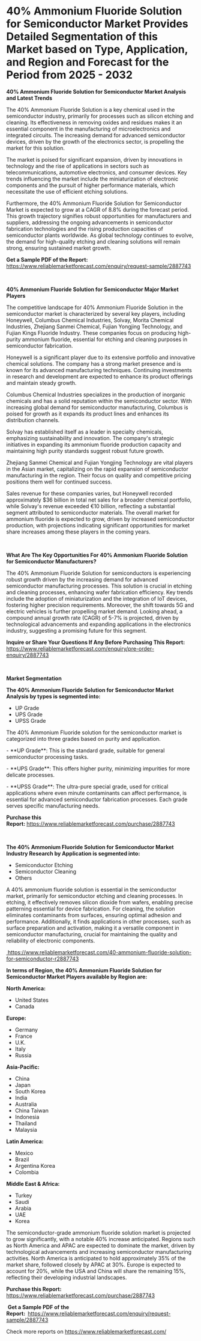 <p><h1>40% Ammonium Fluoride Solution for Semiconductor Market Provides Detailed Segmentation of this Market based on Type, Application, and Region and Forecast for the Period from 2025 - 2032</h1></p><p><strong>40% Ammonium Fluoride Solution for Semiconductor Market Analysis and Latest Trends</strong></p>
<p><p>The 40% Ammonium Fluoride Solution is a key chemical used in the semiconductor industry, primarily for processes such as silicon etching and cleaning. Its effectiveness in removing oxides and residues makes it an essential component in the manufacturing of microelectronics and integrated circuits. The increasing demand for advanced semiconductor devices, driven by the growth of the electronics sector, is propelling the market for this solution.</p><p>The market is poised for significant expansion, driven by innovations in technology and the rise of applications in sectors such as telecommunications, automotive electronics, and consumer devices. Key trends influencing the market include the miniaturization of electronic components and the pursuit of higher performance materials, which necessitate the use of efficient etching solutions.</p><p>Furthermore, the 40% Ammonium Fluoride Solution for Semiconductor Market is expected to grow at a CAGR of 8.8% during the forecast period. This growth trajectory signifies robust opportunities for manufacturers and suppliers, addressing the ongoing advancements in semiconductor fabrication technologies and the rising production capacities of semiconductor plants worldwide. As global technology continues to evolve, the demand for high-quality etching and cleaning solutions will remain strong, ensuring sustained market growth.</p></p>
<p><strong>Get a Sample PDF of the Report:&nbsp;</strong> <a href="https://www.reliablemarketforecast.com/enquiry/request-sample/2887743?utm_campaign=3108&utm_medium=2&utm_source=Github&utm_content=ia&utm_term=14032025&utm_id=40-ammonium-fluoride-solution-for-semiconductor">https://www.reliablemarketforecast.com/enquiry/request-sample/2887743</a></p>
<p>&nbsp;</p>
<p><strong>40% Ammonium Fluoride Solution for Semiconductor Major Market Players</strong></p>
<p><p>The competitive landscape for 40% Ammonium Fluoride Solution in the semiconductor market is characterized by several key players, including Honeywell, Columbus Chemical Industries, Solvay, Morita Chemical Industries, Zhejiang Sanmei Chemical, Fujian Yongjing Technology, and Fujian Kings Fluoride Industry. These companies focus on producing high-purity ammonium fluoride, essential for etching and cleaning purposes in semiconductor fabrication.</p><p>Honeywell is a significant player due to its extensive portfolio and innovative chemical solutions. The company has a strong market presence and is known for its advanced manufacturing techniques. Continuing investments in research and development are expected to enhance its product offerings and maintain steady growth.</p><p>Columbus Chemical Industries specializes in the production of inorganic chemicals and has a solid reputation within the semiconductor sector. With increasing global demand for semiconductor manufacturing, Columbus is poised for growth as it expands its product lines and enhances its distribution channels.</p><p>Solvay has established itself as a leader in specialty chemicals, emphasizing sustainability and innovation. The company's strategic initiatives in expanding its ammonium fluoride production capacity and maintaining high purity standards suggest robust future growth.</p><p>Zhejiang Sanmei Chemical and Fujian Yongjing Technology are vital players in the Asian market, capitalizing on the rapid expansion of semiconductor manufacturing in the region. Their focus on quality and competitive pricing positions them well for continued success.</p><p>Sales revenue for these companies varies, but Honeywell recorded approximately $36 billion in total net sales for a broader chemical portfolio, while Solvay's revenue exceeded €10 billion, reflecting a substantial segment attributed to semiconductor materials. The overall market for ammonium fluoride is expected to grow, driven by increased semiconductor production, with projections indicating significant opportunities for market share increases among these players in the coming years.</p></p>
<p>&nbsp;</p>
<p><strong>What Are The Key Opportunities For 40% Ammonium Fluoride Solution for Semiconductor Manufacturers?</strong></p>
<p><p>The 40% Ammonium Fluoride Solution for semiconductors is experiencing robust growth driven by the increasing demand for advanced semiconductor manufacturing processes. This solution is crucial in etching and cleaning processes, enhancing wafer fabrication efficiency. Key trends include the adoption of miniaturization and the integration of IoT devices, fostering higher precision requirements. Moreover, the shift towards 5G and electric vehicles is further propelling market demand. Looking ahead, a compound annual growth rate (CAGR) of 5-7% is projected, driven by technological advancements and expanding applications in the electronics industry, suggesting a promising future for this segment.</p></p>
<p><strong>Inquire or Share Your Questions If Any Before Purchasing This Report:</strong> <a href="https://www.reliablemarketforecast.com/enquiry/pre-order-enquiry/2887743?utm_campaign=3108&utm_medium=2&utm_source=Github&utm_content=ia&utm_term=14032025&utm_id=40-ammonium-fluoride-solution-for-semiconductor">https://www.reliablemarketforecast.com/enquiry/pre-order-enquiry/2887743</a></p>
<p>&nbsp;</p>
<p><strong>Market Segmentation</strong></p>
<p><strong>The 40% Ammonium Fluoride Solution for Semiconductor Market Analysis by types is segmented into:</strong></p>
<p><ul><li>UP Grade</li><li>UPS Grade</li><li>UPSS Grade</li></ul></p>
<p><p>The 40% Ammonium Fluoride solution for the semiconductor market is categorized into three grades based on purity and application. </p><p>- **UP Grade**: This is the standard grade, suitable for general semiconductor processing tasks. </p><p>- **UPS Grade**: This offers higher purity, minimizing impurities for more delicate processes. </p><p>- **UPSS Grade**: The ultra-pure special grade, used for critical applications where even minute contaminants can affect performance, is essential for advanced semiconductor fabrication processes. Each grade serves specific manufacturing needs.</p></p>
<p><strong>Purchase this Report:&nbsp;</strong><a href="https://www.reliablemarketforecast.com/purchase/2887743?utm_campaign=3108&utm_medium=2&utm_source=Github&utm_content=ia&utm_term=14032025&utm_id=40-ammonium-fluoride-solution-for-semiconductor">https://www.reliablemarketforecast.com/purchase/2887743</a></p>
<p>&nbsp;</p>
<p><strong>The 40% Ammonium Fluoride Solution for Semiconductor Market Industry Research by Application is segmented into:</strong></p>
<p><ul><li>Semiconductor Etching</li><li>Semiconductor Cleaning</li><li>Others</li></ul></p>
<p><p>A 40% ammonium fluoride solution is essential in the semiconductor market, primarily for semiconductor etching and cleaning processes. In etching, it effectively removes silicon dioxide from wafers, enabling precise patterning essential for device fabrication. For cleaning, the solution eliminates contaminants from surfaces, ensuring optimal adhesion and performance. Additionally, it finds applications in other processes, such as surface preparation and activation, making it a versatile component in semiconductor manufacturing, crucial for maintaining the quality and reliability of electronic components.</p></p>
<p><a href="https://www.reliablemarketforecast.com/40-ammonium-fluoride-solution-for-semiconductor-r2887743?utm_campaign=3108&utm_medium=2&utm_source=Github&utm_content=ia&utm_term=14032025&utm_id=40-ammonium-fluoride-solution-for-semiconductor">&nbsp;https://www.reliablemarketforecast.com/40-ammonium-fluoride-solution-for-semiconductor-r2887743</a></p>
<p><strong>In terms of Region, the 40% Ammonium Fluoride Solution for Semiconductor Market Players available by Region are:</strong></p>
<p>
    <p> <strong> North America: </strong>
        <ul>
            <li>United States</li>
            <li>Canada</li>
        </ul>
        </p> 
    <p> <strong> Europe: </strong>
        <ul>
            <li>Germany</li>
            <li>France</li>
            <li>U.K.</li>
            <li>Italy</li>
            <li>Russia</li>
        </ul>
        </p> 
    <p> <strong> Asia-Pacific: </strong>
        <ul>
            <li>China</li>
            <li>Japan</li>
            <li>South Korea</li>
            <li>India</li>
            <li>Australia</li>
            <li>China Taiwan</li>
            <li>Indonesia</li>
            <li>Thailand</li>
            <li>Malaysia</li>
        </ul>
        </p> 
    <p> <strong> Latin America: </strong>
        <ul>
            <li>Mexico</li>
            <li>Brazil</li>
            <li>Argentina Korea</li>
            <li>Colombia</li>
        </ul>
        </p> 
    <p> <strong> Middle East & Africa: </strong>
        <ul>
            <li>Turkey</li>
            <li>Saudi</li>
            <li>Arabia</li>
            <li>UAE</li>
            <li>Korea</li>
        </ul>
    </p>
    </p>
<p><p>The semiconductor-grade ammonium fluoride solution market is projected to grow significantly, with a notable 40% increase anticipated. Regions such as North America and APAC are expected to dominate the market, driven by technological advancements and increasing semiconductor manufacturing activities. North America is anticipated to hold approximately 35% of the market share, followed closely by APAC at 30%. Europe is expected to account for 20%, while the USA and China will share the remaining 15%, reflecting their developing industrial landscapes.</p></p>
<p><strong>Purchase this Report: </strong><a href="https://www.reliablemarketforecast.com/purchase/2887743?utm_campaign=3108&utm_medium=2&utm_source=Github&utm_content=ia&utm_term=14032025&utm_id=40-ammonium-fluoride-solution-for-semiconductor">https://www.reliablemarketforecast.com/purchase/2887743</a></p>
<p>&nbsp;<strong>Get a Sample PDF of the Report:&nbsp;&nbsp;</strong><a href="https://www.reliablemarketforecast.com/enquiry/request-sample/2887743?utm_campaign=3108&utm_medium=2&utm_source=Github&utm_content=ia&utm_term=14032025&utm_id=40-ammonium-fluoride-solution-for-semiconductor">https://www.reliablemarketforecast.com/enquiry/request-sample/2887743</a></p>
<p><strong></strong></p>
<p>Check more reports on <a href="https://www.reliablemarketforecast.com/?utm_campaign=3108&utm_medium=2&utm_source=Github&utm_content=ia&utm_term=14032025&utm_id=40-ammonium-fluoride-solution-for-semiconductor">https://www.reliablemarketforecast.com/</a></p>